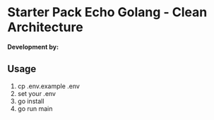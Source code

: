 # Starter Pack Echo Golang - Clean Architecture

**Development by:** 


## Usage
1. cp .env.example .env
2. set your .env
3. go install
4. go run main